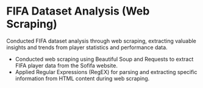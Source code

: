 # FIFA Dataset Analysis (Web Scraping)

Conducted FIFA dataset analysis through web scraping, extracting valuable insights and trends from player statistics and performance data.

* Conducted web scraping using Beautiful Soup and Requests to extract FIFA player data from the Sofifa website.
* Applied Regular Expressions (RegEX) for parsing and extracting specific information from HTML content during web scraping.
